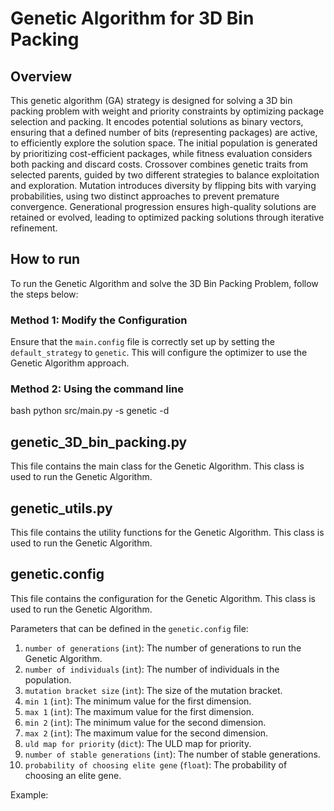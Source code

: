 # Genetic Algorithm for 3D Bin Packing

## Overview

This genetic algorithm (GA) strategy is designed for solving a 3D bin packing problem with weight and priority constraints by optimizing package selection and packing. It encodes potential solutions as binary vectors, ensuring that a defined number of bits (representing packages) are active, to efficiently explore the solution space. The initial population is generated by prioritizing cost-efficient packages, while fitness evaluation considers both packing and discard costs. Crossover combines genetic traits from selected parents, guided by two different strategies to balance exploitation and exploration. Mutation introduces diversity by flipping bits with varying probabilities, using two distinct approaches to prevent premature convergence. Generational progression ensures high-quality solutions are retained or evolved, leading to optimized packing solutions through iterative refinement.

## How to run

To run the Genetic Algorithm and solve the 3D Bin Packing Problem, follow the steps below:

### Method 1: Modify the Configuration

Ensure that the `main.config` file is correctly set up by setting the `default_strategy` to `genetic`. This will configure the optimizer to use the Genetic Algorithm approach.

### Method 2: Using the command line

bash
python src/main.py -s genetic -d

## genetic_3D_bin_packing.py

This file contains the main class for the Genetic Algorithm. This class is used to run the Genetic Algorithm.

## genetic_utils.py

This file contains the utility functions for the Genetic Algorithm. This class is used to run the Genetic Algorithm.

## genetic.config

This file contains the configuration for the Genetic Algorithm. This class is used to run the Genetic Algorithm.

Parameters that can be defined in the `genetic.config` file:

1. `number of generations` (`int`): The number of generations to run the Genetic Algorithm.<br  >
2. `number of individuals` (`int`): The number of individuals in the population.<br>
3. `mutation bracket size` (`int`): The size of the mutation bracket.<br>
4. `min 1` (`int`): The minimum value for the first dimension.<br>
5. `max 1` (`int`): The maximum value for the first dimension.<br>
6. `min 2` (`int`): The minimum value for the second dimension.<br>
7. `max 2` (`int`): The maximum value for the second dimension.<br>
8. `uld map for priority` (`dict`): The ULD map for priority.<br>
9. `number of stable generations` (`int`): The number of stable generations.<br>
10. `probability of choosing elite gene` (`float`): The probability of choosing an elite gene.<br>

Example:
